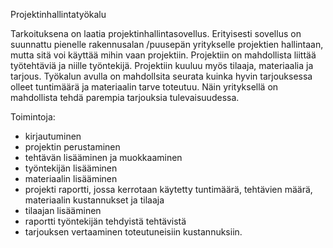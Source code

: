 Projektinhallintatyökalu

Tarkoituksena on laatia projektinhallintasovellus. 
Erityisesti sovellus on suunnattu pienelle rakennusalan /puusepän yritykselle projektien hallintaan, mutta sitä voi käyttää mihin vaan projektiin. Projektiin on mahdollista liittää työtehtäviä ja niille työntekijä. Projektiin kuuluu myös tilaaja, materiaalia ja tarjous. Työkalun avulla on mahdollsita seurata kuinka hyvin tarjouksessa olleet tuntimäärä ja materiaalin tarve toteutuu. Näin yrityksellä on mahdollista tehdä parempia tarjouksia tulevaisuudessa.

Toimintoja:
- kirjautuminen
- projektin perustaminen
- tehtävän lisääminen ja muokkaaminen
- työntekijän lisääminen
- materiaalin lisääminen
- projekti raportti, jossa kerrotaan käytetty tuntimäärä, tehtävien määrä, materiaalin kustannukset ja tilaaja 
- tilaajan lisääminen
- raportti työntekijän tehdyistä tehtävistä
- tarjouksen vertaaminen toteutuneisiin kustannuksiin.

